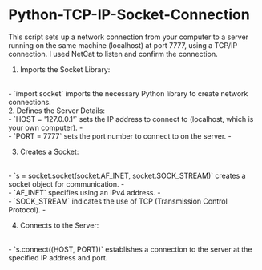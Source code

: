 # Python-TCP-IP-Socket-Connection

This script sets up a network connection from your computer to a server running on the same machine (localhost) at port 7777, using a TCP/IP connection. I used NetCat to listen and confirm the connection.
</br>
1. Imports the Socket Library:
 </br>
 - `import socket` imports the necessary Python library to create network connections.
</br>
2. Defines the Server Details:
   </br> 
 - `HOST = '127.0.0.1'` sets the IP address to connect to (localhost, which is your own computer).
 - </br>
 - `PORT = 7777` sets the port number to connect to on the server.
 - </br>

3. Creates a Socket:
 </br>
 - `s = socket.socket(socket.AF_INET, socket.SOCK_STREAM)` creates a socket object for communication.
 - </br>
 - `AF_INET` specifies using an IPv4 address.
 - </br>
 - `SOCK_STREAM` indicates the use of TCP (Transmission Control Protocol).
 - </br>

4. Connects to the Server:
 </br>
 - `s.connect((HOST, PORT))` establishes a connection to the server at the specified IP address and port.
